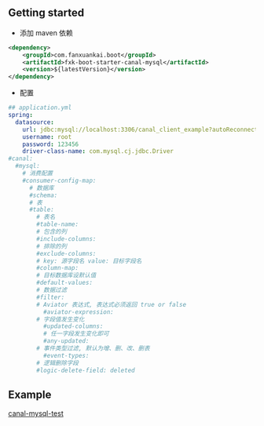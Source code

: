 ## Getting started

- 添加 maven 依赖
```xml
<dependency>
    <groupId>com.fanxuankai.boot</groupId>
    <artifactId>fxk-boot-starter-canal-mysql</artifactId>
    <version>${latestVersion}</version>
</dependency>
```
- 配置
```yml
## application.yml
spring:
  datasource:
    url: jdbc:mysql://localhost:3306/canal_client_example?autoReconnect=true&useUnicode=true&characterEncoding=utf8&zeroDateTimeBehavior=convertToNull&useSSL=false&serverTimezone=Asia/Shanghai
    username: root
    password: 123456
    driver-class-name: com.mysql.cj.jdbc.Driver
#canal:
  #mysql:
    # 消费配置
    #consumer-config-map:
      # 数据库
      #schema:
      # 表
      #table:
        # 表名
        #table-name:
        # 包含的列
        #include-columns:
        # 排除的列
        #exclude-columns:
        # key: 源字段名 value: 目标字段名
        #column-map:
        # 目标数据库设默认值
        #default-values:
        # 数据过滤
        #filter:
        # Aviator 表达式, 表达式必须返回 true or false
          #aviator-expression:
        # 字段值发生变化
          #updated-columns:
          # 任一字段发生变化即可
          #any-updated:
        # 事件类型过滤, 默认为增、删、改、删表
          #event-types:
        # 逻辑删除字段
        #logic-delete-field: deleted
```

## Example
[canal-mysql-test](https://github.com/fanxuankai/fxk-boot/tree/main/fxk-boot-canal/fxk-boot-test-canal/fxk-boot-test-canal-mysql)